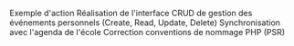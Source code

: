 Exemple d'action
Réalisation de l'interface
CRUD de gestion des événements personnels (Create, Read, Update, Delete)
Synchronisation avec l'agenda de l'école
Correction conventions de nommage PHP (PSR) 

